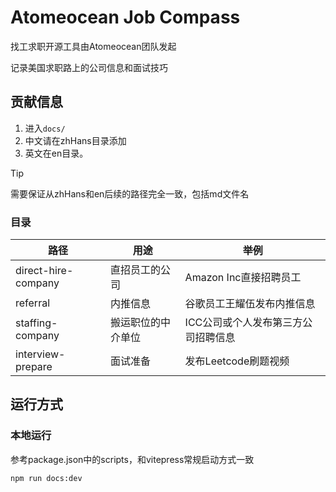 # Atomeocean Job Compass

找工求职开源工具由Atomeocean团队发起

记录美国求职路上的公司信息和面试技巧




## 贡献信息

1. 进入`docs/`
2. 中文请在zhHans目录添加
3. 英文在en目录。

> [!TIP] 
> 需要保证从zhHans和en后续的路径完全一致，包括md文件名

### 目录

| 路径                  | 用途        | 举例                  |
|---------------------|-----------|---------------------|
| direct-hire-company | 直招员工的公司   | Amazon Inc直接招聘员工    |
| referral            | 内推信息      | 谷歌员工王耀伍发布内推信息       |
| staffing-company    | 搬运职位的中介单位 | ICC公司或个人发布第三方公司招聘信息 |
| interview-prepare   | 面试准备      | 发布Leetcode刷题视频      |


## 运行方式

### 本地运行
参考package.json中的scripts，和vitepress常规启动方式一致
```shell
npm run docs:dev
```

